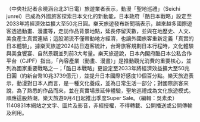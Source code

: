 （中央社記者余曉涵台北31日電）旅遊業者表示，動漫「聖地巡禮」（Seichi junrei）已成為外國旅客探索日本文化的新動能，日本政府「酷日本戰略」設定至2033年將經濟效益擴大至50兆日圓。樂天旅遊發布新聞稿表示，越來越多國際遊客透過動畫、漫畫等，走訪作品背景地點，延長停留天數，並與在地歷史、人文、美食產生真實連結；這股潮流不僅帶動地方經濟，也讓外國旅客重新定義「真實的日本體驗」。據樂天旅遊2024訪日遊客統計，台灣旅客規劃日本行程時，文化體驗與美食饗宴、自然景觀並列前3大考量。樂天旅遊說，日本內閣府酷日本公私合作平台（CJPF）指出，「內容產業（動畫、漫畫）」是推動觀光消費的重要核心，並列為國家重要戰略之一；「酷日本戰略」更設定至2033年將經濟效益擴大至50兆日圓（約新台幣10兆3739億元），並提升日本國際好感度10個百分點。樂天旅遊表示，動漫對日本人而言，是一種文化養成，並為日常生活一部分；對國際旅客來說，為了熟悉的作品而來，並在真實場景延伸體驗，聖地巡禮成為文化旅遊模式。順應這股熱潮，樂天旅遊9月4日起推出季度Super Sale。（編輯：吳素柔）1140831本網站之文字、圖片及影音，非經授權，不得轉載、公開播送或公開傳輸及利用。